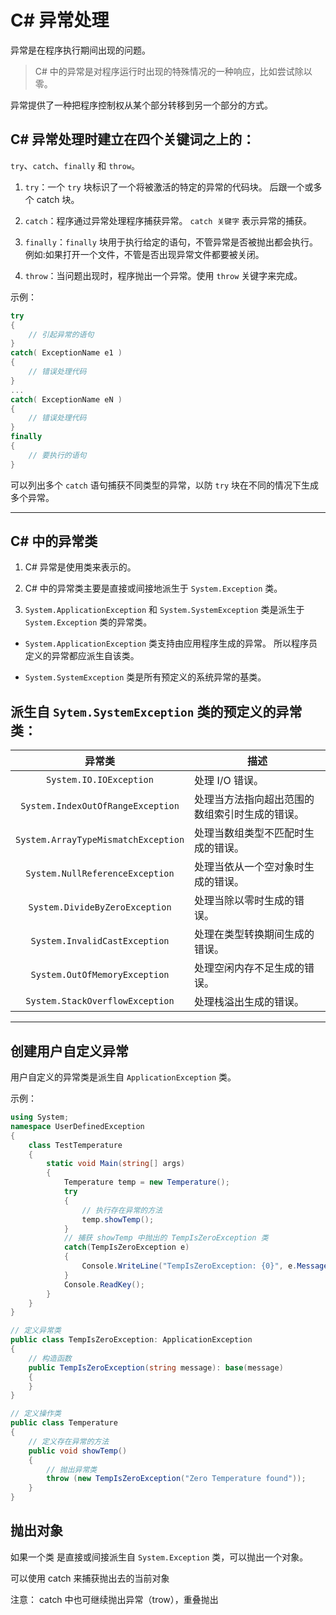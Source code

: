 # C# 异常处理

异常是在程序执行期间出现的问题。

> C# 中的异常是对程序运行时出现的特殊情况的一种响应，比如尝试除以零。

异常提供了一种把程序控制权从某个部分转移到另一个部分的方式。

## C# 异常处理时建立在四个关键词之上的：

`try`、`catch`、`finally` 和 `throw`。

1. `try`：一个 `try` 块标识了一个将被激活的特定的异常的代码块。
   后跟一个或多个 catch 块。

2. `catch`：程序通过异常处理程序捕获异常。
   `catch 关键字` 表示异常的捕获。

3. `finally`：`finally` 块用于执行给定的语句，不管异常是否被抛出都会执行。 例如:如果打开一个文件，不管是否出现异常文件都要被关闭。

4. `throw`：当问题出现时，程序抛出一个异常。使用 `throw` 关键字来完成。

示例：

```C#
try
{
    // 引起异常的语句
}
catch( ExceptionName e1 )
{
    // 错误处理代码
}
...
catch( ExceptionName eN )
{
    // 错误处理代码
}
finally
{
    // 要执行的语句
}
```

可以列出多个 `catch` 语句捕获不同类型的异常，以防 `try` 块在不同的情况下生成多个异常。

---

## C# 中的异常类

1. C# 异常是使用类来表示的。

2. C# 中的异常类主要是直接或间接地派生于 `System.Exception` 类。
3. `System.ApplicationException` 和 `System.SystemException` 类是派生于 `System.Exception` 类的异常类。

- `System.ApplicationException` 类支持由应用程序生成的异常。
  所以程序员定义的异常都应派生自该类。

- `System.SystemException` 类是所有预定义的系统异常的基类。

## 派生自 `Sytem.SystemException` 类的预定义的异常类：

|               异常类                | 描述                                           |
| :---------------------------------: | ---------------------------------------------- |
|       `System.IO.IOException`       | 处理 I/O 错误。                                |
|  `System.IndexOutOfRangeException`  | 处理当方法指向超出范围的数组索引时生成的错误。 |
| `System.ArrayTypeMismatchException` | 处理当数组类型不匹配时生成的错误。             |
|   `System.NullReferenceException`   | 处理当依从一个空对象时生成的错误。             |
|   `System.DivideByZeroException`    | 处理当除以零时生成的错误。                     |
|    `System.InvalidCastException`    | 处理在类型转换期间生成的错误。                 |
|    `System.OutOfMemoryException`    | 处理空闲内存不足生成的错误。                   |
|   `System.StackOverflowException`   | 处理栈溢出生成的错误。                         |

---

## 创建用户自定义异常

用户自定义的异常类是派生自 `ApplicationException` 类。

示例：

```C#
using System;
namespace UserDefinedException
{
    class TestTemperature
    {
        static void Main(string[] args)
        {
            Temperature temp = new Temperature();
            try
            {
                // 执行存在异常的方法
                temp.showTemp();
            }
            // 捕获 showTemp 中抛出的 TempIsZeroException 类
            catch(TempIsZeroException e)
            {
                Console.WriteLine("TempIsZeroException: {0}", e.Message);
            }
            Console.ReadKey();
        }
    }
}

// 定义异常类
public class TempIsZeroException: ApplicationException
{
    // 构造函数
    public TempIsZeroException(string message): base(message)
    {
    }
}

// 定义操作类
public class Temperature
{
    // 定义存在异常的方法
    public void showTemp()
    {
        // 抛出异常类
        throw (new TempIsZeroException("Zero Temperature found"));
    }
}
```

## 抛出对象

如果一个类 是直接或间接派生自 `System.Exception` 类，可以抛出一个对象。

可以使用 catch 来捕获抛出去的当前对象

注意：
    catch 中也可继续抛出异常（trow），重叠抛出
